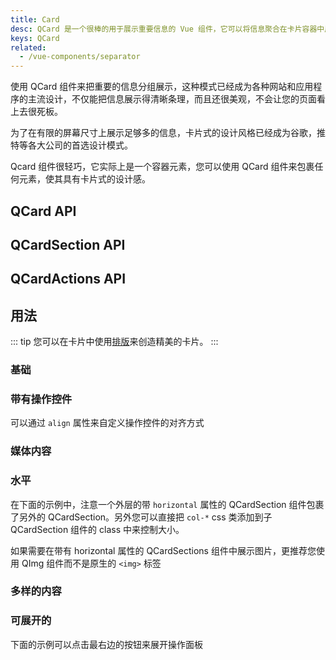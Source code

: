 ```yaml
---
title: Card
desc: QCard 是一个很棒的用于展示重要信息的 Vue 组件，它可以将信息聚合在卡片容器中展示，帮助用户更直观的获取信息。
keys: QCard
related:
  - /vue-components/separator
---
```


使用 QCard 组件来把重要的信息分组展示，这种模式已经成为各种网站和应用程序的主流设计，不仅能把信息展示得清晰条理，而且还很美观，不会让您的页面看上去很死板。

为了在有限的屏幕尺寸上展示足够多的信息，卡片式的设计风格已经成为谷歌，推特等各大公司的首选设计模式。

Qcard 组件很轻巧，它实际上是一个容器元素，您可以使用 QCard 组件来包裹任何元素，使其具有卡片式的设计感。

## QCard API
<doc-api file="QCard" />

## QCardSection API
<doc-api file="QCardSection" />

## QCardActions API
<doc-api file="QCardActions" />

## 用法

::: tip
您可以在卡片中使用[排版](/style/typography)来创造精美的卡片。
:::

### 基础
<doc-example title="基础卡片" file="QCard/Basic" />

### 带有操作控件
<doc-example title="带有操作控件的卡片" file="QCard/Actions" />

可以通过 `align` 属性来自定义操作控件的对齐方式

<doc-example title="对齐操作控件" file="QCard/ActionsAlignment" />

### 媒体内容
<doc-example title="展示媒体内容的卡片" file="QCard/Media" />

<doc-example title="展示视频的卡片" file="QCard/Video" />

<doc-example title="展示视差的卡片" file="QCard/Parallax" />

### 水平

在下面的示例中，注意一个外层的带 `horizontal` 属性的 QCardSection 组件包裹了另外的 QCardSection。另外您可以直接把 `col-*` css 类添加到子 QCardSection 组件的 class 中来控制大小。

如果需要在带有 horizontal 属性的 QCardSections 组件中展示图片，更推荐您使用 QImg 组件而不是原生的 `<img>` 标签

<doc-example title="基础水平卡片" file="QCard/HorizontalBasic" />

<doc-example title="更复杂的示例" file="QCard/HorizontalMoreInvolved" />

### 多样的内容
<doc-example title="多样的内容" file="QCard/VariousContent" />

<doc-example title="表格" file="QCard/Table" />

<doc-example title="选项卡" file="QCard/Tabs" />

### 可展开的

下面的示例可以点击最右边的按钮来展开操作面板
<doc-example title="Expandable" file="QCard/Expandable" />
